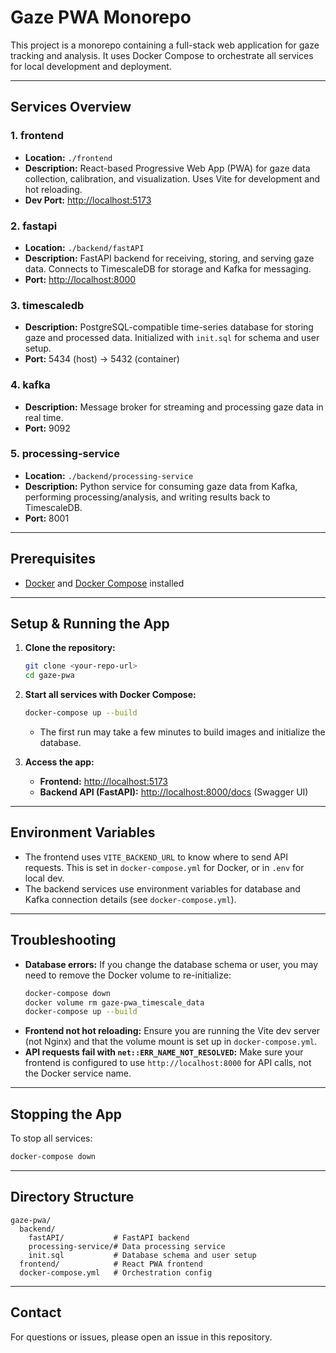 # Gaze PWA Monorepo

This project is a monorepo containing a full-stack web application for gaze tracking and analysis. It uses Docker Compose to orchestrate all services for local development and deployment.

---

## Services Overview

### 1. **frontend**

- **Location:** `./frontend`
- **Description:** React-based Progressive Web App (PWA) for gaze data collection, calibration, and visualization. Uses Vite for development and hot reloading.
- **Dev Port:** [http://localhost:5173](http://localhost:5173)

### 2. **fastapi**

- **Location:** `./backend/fastAPI`
- **Description:** FastAPI backend for receiving, storing, and serving gaze data. Connects to TimescaleDB for storage and Kafka for messaging.
- **Port:** [http://localhost:8000](http://localhost:8000)

### 3. **timescaledb**

- **Description:** PostgreSQL-compatible time-series database for storing gaze and processed data. Initialized with `init.sql` for schema and user setup.
- **Port:** 5434 (host) → 5432 (container)

### 4. **kafka**

- **Description:** Message broker for streaming and processing gaze data in real time.
- **Port:** 9092

### 5. **processing-service**

- **Location:** `./backend/processing-service`
- **Description:** Python service for consuming gaze data from Kafka, performing processing/analysis, and writing results back to TimescaleDB.
- **Port:** 8001

---

## Prerequisites

- [Docker](https://www.docker.com/get-started) and [Docker Compose](https://docs.docker.com/compose/) installed

---

## Setup & Running the App

1. **Clone the repository:**

   ```sh
   git clone <your-repo-url>
   cd gaze-pwa
   ```

2. **Start all services with Docker Compose:**

   ```sh
   docker-compose up --build
   ```

   - The first run may take a few minutes to build images and initialize the database.

3. **Access the app:**
   - **Frontend:** [http://localhost:5173](http://localhost:5173)
   - **Backend API (FastAPI):** [http://localhost:8000/docs](http://localhost:8000/docs) (Swagger UI)

---

## Environment Variables

- The frontend uses `VITE_BACKEND_URL` to know where to send API requests. This is set in `docker-compose.yml` for Docker, or in `.env` for local dev.
- The backend services use environment variables for database and Kafka connection details (see `docker-compose.yml`).

---

## Troubleshooting

- **Database errors:** If you change the database schema or user, you may need to remove the Docker volume to re-initialize:
  ```sh
  docker-compose down
  docker volume rm gaze-pwa_timescale_data
  docker-compose up --build
  ```
- **Frontend not hot reloading:** Ensure you are running the Vite dev server (not Nginx) and that the volume mount is set up in `docker-compose.yml`.
- **API requests fail with `net::ERR_NAME_NOT_RESOLVED`:** Make sure your frontend is configured to use `http://localhost:8000` for API calls, not the Docker service name.

---

## Stopping the App

To stop all services:

```sh
docker-compose down
```

---

## Directory Structure

```
gaze-pwa/
  backend/
    fastAPI/           # FastAPI backend
    processing-service/# Data processing service
    init.sql           # Database schema and user setup
  frontend/            # React PWA frontend
  docker-compose.yml   # Orchestration config
```

---

## Contact

For questions or issues, please open an issue in this repository.
